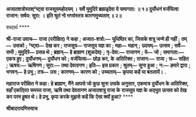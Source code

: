 **अजातशत्रोस्तश्²ष्ट्वा राजसूयमहोदयम् ।** **सर्वे मुमुदिरे ब्रह्मन्नृदेवा ये समागता: ॥ १॥** **दुर्योधनं वर्जयित्वा राजान: सर्षय: सुरा: ।** **इति श्रुतं नो भगवंस्तत्र कारणमुच्यताम् ॥ २॥** 

शब्दार्थ **** 

**श्री-राजा उवाच—** **राजा (परीक्षित) ने कहा** **; अजात-शत्रो:—** **युधिष्ठिर का, जिसके शत्रु जन्मे ही नहीं** **; तम्—** **उसको** **; ²ष्ट्वा—** **देख कर** **; राजसूय—** **राजसूय यज्ञ का** **; महा—** **महान्** **; उदयम्—** **उत्सव** **; सर्वे—** **सभी** **; मुमुदिरे—** **प्रसन्न थे** **; ब्रह्मन्—** **हे ब्राह्मण** **(शुकदेव)** **; नृ-देवा:—** **राजागण** **; ये—** **जो** **; समागता:—** **एकत्र हुए** **; दुर्योधनम्—** **दुर्योधन को** **; वर्जयित्वा—** **छोड़ कर, के** **अतिरिक्त** **; राजान:—** **राजा** **; स—** **सहित** **; ऋषय:—** **ऋषिगण** **; सुरा:—** **तथा देवतागण** **; इति—** **इस प्रकार** **; श्रुतम्—** **सुना हुआ** **;** **न:—** **हमारे द्वारा** **; भगवन्—** **हे प्रभु** **; तत्र—** **उस** **; कारणम्—** **कारण को** **; उच्यताम्—** **कृपया कहें या बतलायें।** **.** 

**महाराज परीक्षित ने कहा : हे ब्राह्मण, मैंने आपसे जो कुछ सुना उसके अनुसार, एकमात्र** **दुर्योधन के अतिरिक्त, वहाँ एकति्रत समस्त राजा, ऋषि तथा देवतागण अजातशत्रु राजा के** **राजसूय यज्ञ के अद्भुत उत्सव को देख कर परम हॢषत थे। हे प्रभु, कृपा करके मुझसे कहें कि** **ऐसा क्यों हुआ?** **** 

**श्रीबादरायणिरुवाच** 